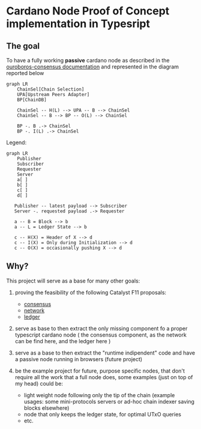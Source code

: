 # Cardano Node Proof of Concept implementation in Typesript

## The goal

To have a fully working **passive** cardano node as described in the [ouroboros-consensus documentation](https://ouroboros-consensus.cardano.intersectmbo.org/docs/for-developers/ComponentDiagram/) and represented in the diagram reported below

```mermaid
graph LR
    ChainSel[Chain Selection]
    UPA[Upstream Peers Adapter]
    BP[ChainDB]

    ChainSel -- H(L) --> UPA -- B --> ChainSel
    ChainSel -- B --> BP -- O(L) --> ChainSel

    BP -. B .-> ChainSel
    BP -. I(L) .-> ChainSel
```
Legend:
```mermaid
graph LR
    Publisher
    Subscriber
    Requester
    Server
    a[ ]
    b[ ]
    c[ ]
    d[ ]

   Publisher -- latest payload --> Subscriber
   Server -. requested payload .-> Requester

   a -- B = Block --> b
   a -- L = Ledger State --> b

   c -- H(X) = Header of X --> d
   c -- I(X) = Only during Initialization --> d
   c -- O(X) = occasionally pushing X --> d
```

## Why?

This project will serve as a base for many other goals:

1) proving the feasibility of the following Catalyst F11 proposals:
    
    - [consensus](https://cardano.ideascale.com/c/idea/110904)
    - [network](https://cardano.ideascale.com/c/idea/111634)
    - [ledger](https://cardano.ideascale.com/c/idea/110903)

2) serve as base to then extract the only missing component fo a proper typescript cardano node ( the consensus component, as the network can be find here, and the ledger here )

3) serve as a base to then extract the "runtime indipendent" code and have a passive node running in browsers (future project)

4) be the example project for future, purpose specific nodes, that don't require all the work that a full node does, some examples (just on top of my head) could be:

    - light weight node following only the tip of the chain (example usages: some mini-protocols servers or ad-hoc chain indexer saving blocks elsewhere)
    - node that only keeps the ledger state, for optimal UTxO queries
    - etc.